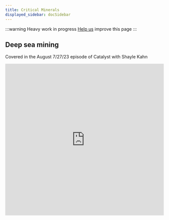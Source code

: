 ```yaml
---
title: Critical Minerals
displayed_sidebar: docSidebar
---
```

:::warning
Heavy work in progress
[Help us](contribute) improve this page
:::

## Deep sea mining

Covered in the August 7/27/23 episode of Catalyst with Shayle Kahn

<iframe
frameborder="0"
height="482"
scrolling="no"
src="https://playlist.megaphone.fm/?e=PSMI2883027136"
width="100%"
></iframe>